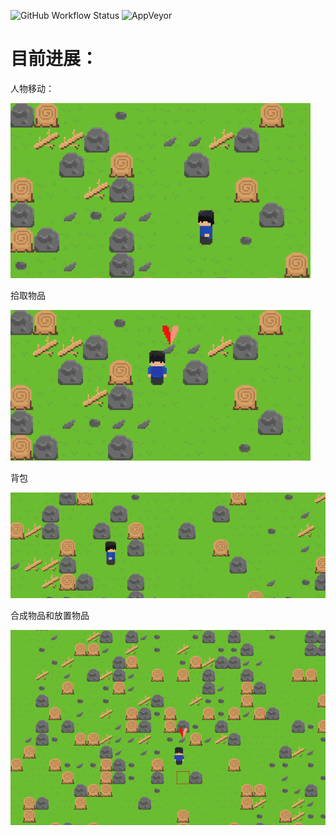 ![GitHub Workflow Status](https://img.shields.io/github/workflow/status/VisualGMQ/grogue/build-under-ubuntu?label=build%20use%20clang&logo=ubuntu)
![AppVeyor](https://img.shields.io/appveyor/build/VisualGMQ/grogue-32xuj?label=windows%20vs2022%20build&logo=appveyor)

# 目前进展：

人物移动：

![move](./snapshot/walk.gif)

拾取物品

![pickup](./snapshot/pickup.gif)

背包

![backpack](./snapshot/backpack.gif)

合成物品和放置物品

![backpack](./snapshot/compose_and_put.gif)
